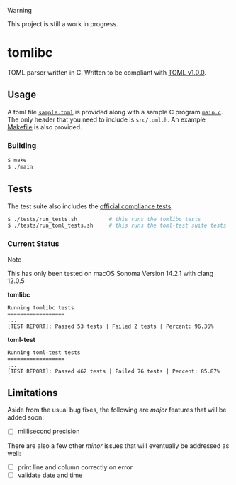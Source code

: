 > [!WARNING]  
> This project is still a work in progress.

# tomlibc

TOML parser written in C.
Written to be compliant with [TOML v1.0.0](https://toml.io/en/v1.0.0).

## Usage

A toml file [`sample.toml`](sample.toml) is provided along with a sample C program [`main.c`](main.c).
The only header that you need to include is `src/toml.h`.
An example [Makefile](Makefile) is also provided.

### Building

```bash
$ make
$ ./main
```

## Tests

The test suite also includes the [official compliance tests](https://github.com/toml-lang/toml-test).

```bash
$ ./tests/run_tests.sh          # this runs the tomlibc tests
$ ./tests/run_toml_tests.sh     # this runs the toml-test suite tests
```

### Current Status

> [!NOTE]
> This has only been tested on macOS Sonoma Version 14.2.1 with clang 12.0.5

**tomlibc**

```
Running tomlibc tests
==================
...
[TEST REPORT]: Passed 53 tests | Failed 2 tests | Percent: 96.36%
```

**toml-test**

```
Running toml-test tests
==================
...
[TEST REPORT]: Passed 462 tests | Failed 76 tests | Percent: 85.87%
```

## Limitations

Aside from the usual bug fixes, the following are *major* features that will be added soon:

- [ ] millisecond precision

There are also a few other *minor* issues that will eventually be addressed as well:

- [ ] print line and column correctly on error
- [ ] validate date and time
